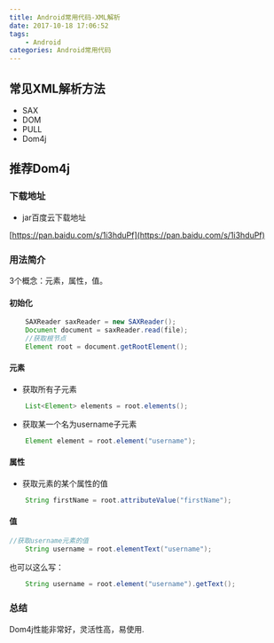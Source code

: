 ```yaml
---
title: Android常用代码-XML解析
date: 2017-10-18 17:06:52
tags:
	- Android
categories: Android常用代码
---
```



## 常见XML解析方法

- SAX
- DOM
- PULL
- Dom4j

## 推荐Dom4j

### 下载地址

- jar百度云下载地址

[https://pan.baidu.com/s/1i3hduPf](https://pan.baidu.com/s/1i3hduPf)


### 用法简介

3个概念：元素，属性，值。

<!-- more -->

#### 初始化

```java
    SAXReader saxReader = new SAXReader();
    Document document = saxReader.read(file);
    //获取根节点
    Element root = document.getRootElement();
```

#### 元素

- 获取所有子元素

```java
	List<Element> elements = root.elements();
```

- 获取某一个名为username子元素

```java
	Element element = root.element("username");
```

#### 属性

- 获取元素的某个属性的值

```java
	String firstName = root.attributeValue("firstName");
```

#### 值

```java
//获取username元素的值
	String username = root.elementText("username");
```

也可以这么写：

```java
	String username = root.element("username").getText();
```

### 总结

Dom4j性能非常好，灵活性高，易使用.